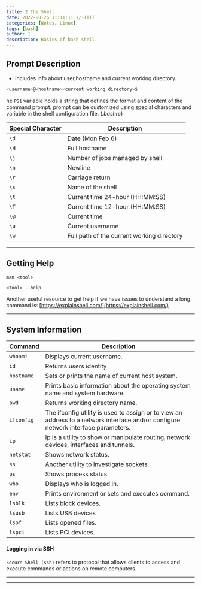 ```yaml
---
title: 2 The Shell
date: 2022-08-26 11:11:11 +/-TTTT
categories: [Notes, Linux]
tags: [bash] 
author: 1  
description: Basics of bash shell. 
---
```



## Prompt Description

- includes info about user,hostname and current working directory.

```bash
<username>@<hostname><current working directory>$
```

he `PS1` variable holds a string that defines the format and content of the command prompt. prompt can be customized using special characters and variable in the shell configuration file. (*.bashrc*)

| **Special Character** | **Description**                  |
|-----------------------|----------------------------------|
| `\d`                  | Date (Mon Feb 6)                |
| `\H`                  | Full hostname                   |
| `\j`                  | Number of jobs managed by shell |
| `\n`                  | Newline                         |
| `\r`                  | Carriage return                 |
| `\s`                  | Name of the shell               |
| `\t`                  | Current time 24-hour (HH:MM:SS) |
| `\T`                  | Current time 12-hour (HH:MM:SS) |
| `\@`                  | Current time                    |
| `\u`                  | Current username                |
| `\w`                  | Full path of the current working directory |


***
## Getting Help

```
man <tool>
```

```
<tool> --help
```

Another useful resource to get help if we have issues to understand a long command is: [https://explainshell.com/](https://explainshell.com/)
***
## System Information

|**Command**|**Description**|
|---|---|
|`whoami`|Displays current username.|
|`id`|Returns users identity|
|`hostname`|Sets or prints the name of current host system.|
|`uname`|Prints basic information about the operating system name and system hardware.|
|`pwd`|Returns working directory name.|
|`ifconfig`|The ifconfig utility is used to assign or to view an address to a network interface and/or configure network interface parameters.|
|`ip`|Ip is a utility to show or manipulate routing, network devices, interfaces and tunnels.|
|`netstat`|Shows network status.|
|`ss`|Another utility to investigate sockets.|
|`ps`|Shows process status.|
|`who`|Displays who is logged in.|
|`env`|Prints environment or sets and executes command.|
|`lsblk`|Lists block devices.|
|`lsusb`|Lists USB devices|
|`lsof`|Lists opened files.|
|`lspci`|Lists PCI devices.|

#### Logging in via SSH

`Secure Shell (ssh)` refers to protocol that allows clients to access and execute commands or actions on remote computers.

***
***

